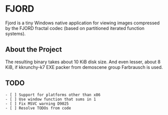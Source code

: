 # FJORD

Fjord is a tiny Windows native application for viewing images compressed by the FJORD fractal codec (based on partitioned iterated function systems). 

## About the Project

The resulting binary takes about 10 KiB disk size. And even lesser, about 8 KiB, if kkrunchy-k7 EXE packer from demoscene group Farbrausch is used.

## TODO

```
- [ ] Support for platforms other than x86
- [ ] Use window function that sums in 1
- [ ] Fix MSVC warning D9025
- [ ] Resolve TODOs from code
